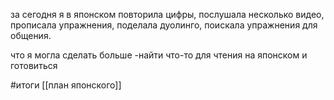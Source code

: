
за сегодня я в японском повторила цифры, послушала несколько видео, прописала упражнения, поделала дуолинго, поискала упражнения для общения. 

  

что я могла сделать больше -найти что-то для чтения на японском и готовиться

#итоги
[[план японского]]